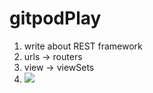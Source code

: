 # gitpodPlay

1. write about REST framework
2. urls -> routers
3. view -> viewSets
4. ![](https://img.purch.com/o/aHR0cDovL3d3dy5uZXdzYXJhbWEuY29tL2ltYWdlcy9pLzAwMC8yNTcvOTAwL2kwMi9CTV83OF9DVlJfY29sb3JfcmVnLmpwZw==)
